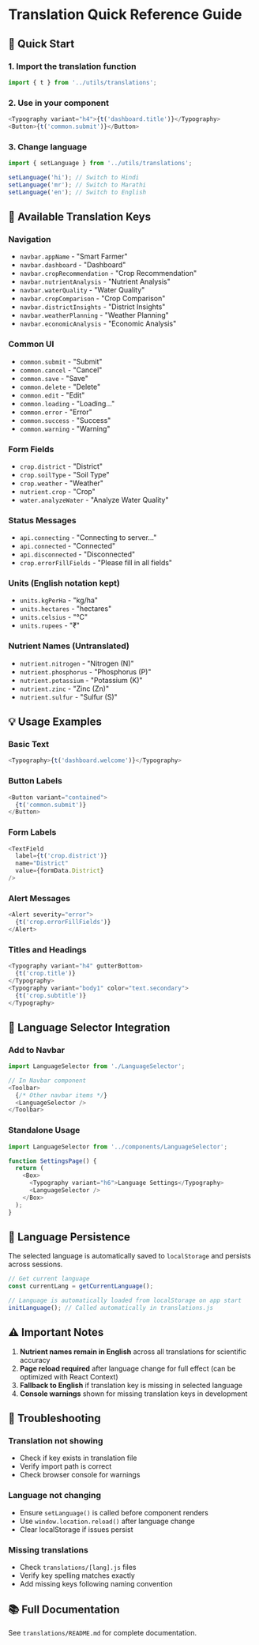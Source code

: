 # Translation Quick Reference Guide

## 🚀 Quick Start

### 1. Import the translation function
```javascript
import { t } from '../utils/translations';
```

### 2. Use in your component
```javascript
<Typography variant="h4">{t('dashboard.title')}</Typography>
<Button>{t('common.submit')}</Button>
```

### 3. Change language
```javascript
import { setLanguage } from '../utils/translations';

setLanguage('hi'); // Switch to Hindi
setLanguage('mr'); // Switch to Marathi
setLanguage('en'); // Switch to English
```

## 📝 Available Translation Keys

### Navigation
- `navbar.appName` - "Smart Farmer"
- `navbar.dashboard` - "Dashboard"
- `navbar.cropRecommendation` - "Crop Recommendation"
- `navbar.nutrientAnalysis` - "Nutrient Analysis"
- `navbar.waterQuality` - "Water Quality"
- `navbar.cropComparison` - "Crop Comparison"
- `navbar.districtInsights` - "District Insights"
- `navbar.weatherPlanning` - "Weather Planning"
- `navbar.economicAnalysis` - "Economic Analysis"

### Common UI
- `common.submit` - "Submit"
- `common.cancel` - "Cancel"
- `common.save` - "Save"
- `common.delete` - "Delete"
- `common.edit` - "Edit"
- `common.loading` - "Loading..."
- `common.error` - "Error"
- `common.success` - "Success"
- `common.warning` - "Warning"

### Form Fields
- `crop.district` - "District"
- `crop.soilType` - "Soil Type"
- `crop.weather` - "Weather"
- `nutrient.crop` - "Crop"
- `water.analyzeWater` - "Analyze Water Quality"

### Status Messages
- `api.connecting` - "Connecting to server..."
- `api.connected` - "Connected"
- `api.disconnected` - "Disconnected"
- `crop.errorFillFields` - "Please fill in all fields"

### Units (English notation kept)
- `units.kgPerHa` - "kg/ha"
- `units.hectares` - "hectares"
- `units.celsius` - "°C"
- `units.rupees` - "₹"

### Nutrient Names (Untranslated)
- `nutrient.nitrogen` - "Nitrogen (N)"
- `nutrient.phosphorus` - "Phosphorus (P)"
- `nutrient.potassium` - "Potassium (K)"
- `nutrient.zinc` - "Zinc (Zn)"
- `nutrient.sulfur` - "Sulfur (S)"

## 💡 Usage Examples

### Basic Text
```javascript
<Typography>{t('dashboard.welcome')}</Typography>
```

### Button Labels
```javascript
<Button variant="contained">
  {t('common.submit')}
</Button>
```

### Form Labels
```javascript
<TextField
  label={t('crop.district')}
  name="District"
  value={formData.District}
/>
```

### Alert Messages
```javascript
<Alert severity="error">
  {t('crop.errorFillFields')}
</Alert>
```

### Titles and Headings
```javascript
<Typography variant="h4" gutterBottom>
  {t('crop.title')}
</Typography>
<Typography variant="body1" color="text.secondary">
  {t('crop.subtitle')}
</Typography>
```

## 🎨 Language Selector Integration

### Add to Navbar
```javascript
import LanguageSelector from './LanguageSelector';

// In Navbar component
<Toolbar>
  {/* Other navbar items */}
  <LanguageSelector />
</Toolbar>
```

### Standalone Usage
```javascript
import LanguageSelector from '../components/LanguageSelector';

function SettingsPage() {
  return (
    <Box>
      <Typography variant="h6">Language Settings</Typography>
      <LanguageSelector />
    </Box>
  );
}
```

## 🔄 Language Persistence

The selected language is automatically saved to `localStorage` and persists across sessions.

```javascript
// Get current language
const currentLang = getCurrentLanguage();

// Language is automatically loaded from localStorage on app start
initLanguage(); // Called automatically in translations.js
```

## ⚠️ Important Notes

1. **Nutrient names remain in English** across all translations for scientific accuracy
2. **Page reload required** after language change for full effect (can be optimized with React Context)
3. **Fallback to English** if translation key is missing in selected language
4. **Console warnings** shown for missing translation keys in development

## 🔧 Troubleshooting

### Translation not showing
- Check if key exists in translation file
- Verify import path is correct
- Check browser console for warnings

### Language not changing
- Ensure `setLanguage()` is called before component renders
- Use `window.location.reload()` after language change
- Clear localStorage if issues persist

### Missing translations
- Check `translations/[lang].js` files
- Verify key spelling matches exactly
- Add missing keys following naming convention

## 📚 Full Documentation

See `translations/README.md` for complete documentation.
